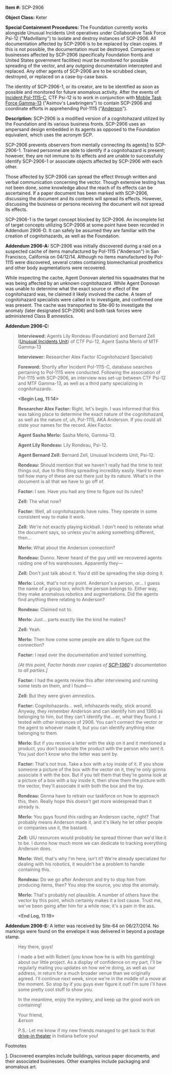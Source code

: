 **Item #:** SCP-2906

**Object Class:** Keter

**Special Containment Procedures:** The Foundation currently works alongside Unusual Incidents Unit operatives under Collaborative Task Force Psi-12 ("Madvillainy") to isolate and destroy instances of SCP-2906. All documentation affected by SCP-2906 is to be replaced by clean copies. If this is not possible, the documentation must be destroyed. Companies or businesses affected by SCP-2906 (specifically Foundation fronts and United States government facilities) must be monitored for possible spreading of the vector, and any outgoing documentation intercepted and replaced. Any other agents of SCP-2906 are to be scrubbed clean, destroyed, or replaced on a case-by-case basis.

The identity of SCP-2906-1, or its creator, are to be identified as soon as possible and monitored for future anomalous activity. After the events of [Incident PoI-1115-C](/the-elusive-anderson), CTF Psi-12 is to work in conjunction with [Mobile Task Force Gamma-13](/task-forces#gamma-13) ("Asimov's Lawbringers") to contain SCP-2906 and coordinate efforts in apprehending PoI-1115 ("[Anderson](/anderson-robotics-hub)").

**Description:** SCP-2906 is a modified version of a cognitohazard utilized by the Foundation and its various business fronts. SCP-2906 uses an ampersand design embedded in its agents as opposed to the Foundation equivalent, which uses the acronym SCP.

SCP-2906 prevents observers from mentally connecting its agents[1](javascript:;) to SCP-2906-1. Trained personnel are able to identify if a cognitohazard is present; however, they are not immune to its effects and are unable to successfully identify SCP-2906-1 or associate objects affected by SCP-2906 with each other.

Those affected by SCP-2906 can spread the effect through written and verbal communication concerning the vector. Though extensive testing has not been done, some knowledge about the reach of its effects can be ascertained. If a paper document has been marked with SCP-2906, discussing the document and its contents will spread its effects. However, discussing the business or persons receiving the document will not spread its effects.

SCP-2906-1 is the target concept blocked by SCP-2906. An incomplete list of target concepts utilizing SCP-2906 at some point have been recorded in Addendum 2906-D. It can safely be assumed they are familiar with the creation of cognitohazards, as well as the Foundation.

**Addendum 2906-A:** SCP-2906 was initially discovered during a raid on a suspected cache of items manufactured by PoI-1115 ("Anderson") in San Francisco, California on 04/12/14. Although no items manufactured by PoI-1115 were discovered, several crates containing biomechanical prosthetics and other body augmentations were recovered.

While inspecting the cache, Agent Donovan alerted his squadmates that he was being affected by an unknown cognitohazard. While Agent Donovan was unable to determine what the exact source or effect of the cognitohazard was, he claimed it likely involved the cache. A team of cognitohazard specialists were called in to investigate, and confirmed one was present. The cache was transported to Site-90 to investigate the anomaly (later designated SCP-2906) and both task forces were administered Class B amnestics.

**Addendum 2906-C:**

> **Interviewed:** Agents Lily Rondeau (Foundation) and Bernard Zell ([Unusual Incidents Unit](/unusual-incidents-unit-hub)) of CTF Psi-12, Agent Sasha Merlo of MTF Gamma-13
> 
> **Interviewer:** Researcher Alex Factor (Cognitohazard Specialist)
> 
> **Foreword:** Shortly after Incident PoI-1115-C, database searches pertaining to PoI-1115 were conducted. Following the association of PoI-1115 with SCP-2906, an interview was set-up between CTF Psi-12 and MTF Gamma-13, as well as a third party specializing in cognitohazards.
> 
> **<Begin Log, 11:14>**
> 
> **Researcher Alex Factor:** Right, let's begin. I was informed that this was taking place to determine the exact nature of the cognitohazard, as well as the nature of, uh, PoI-1115, AKA Anderson. If you could all state your names for the record. Alex Factor.
> 
> **Agent Sasha Merlo:** Sasha Merlo, Gamma-13.
> 
> **Agent Lily Rondeau:** Lily Rondeau, Psi-12.
> 
> **Agent Bernard Zell:** Bernard Zell, Unusual Incidents Unit, Psi-12.
> 
> **Rondeau:** Should mention that we haven't really had the time to test things out, due to this thing spreading incredibly easily. Hard to even tell how many of these are out there just by its nature. What's in the document is all that we have to go off of.
> 
> **Factor:** I see. Have you had any time to figure out its rules?
> 
> **Zell:** The what now?
> 
> **Factor:** Well, all cognitohazards have rules. They operate in some consistent way to make it work.
> 
> **Zell:** We're not exactly playing kickball. I don't need to reiterate what the document says, so unless you're asking something different, then…
> 
> **Merlo:** What about the Anderson connection?
> 
> **Rondeau:** Dunno. Never heard of the guy until we recovered agents raiding one of his warehouses. Apparently they—
> 
> **Zell:** Don't just talk about it. You'd still be spreading the skip doing it.
> 
> **Merlo:** Look, that's not my point. Anderson's a person, or… I guess the name of a group too, which the person belongs to. Either way, they make anomalous robotics and augmentations. Did the agents find anything there relating to Anderson?
> 
> **Rondeau:** Claimed not to.
> 
> **Merlo:** Just… parts exactly like the kind he makes?
> 
> **Zell:** Yeah.
> 
> **Merlo:** Then how come some people are able to figure out the connection?
> 
> **Factor:** I read over the documentation and tested something.
> 
> _\[At this point, Factor hands over copies of [SCP-1360](http://www.scp-wiki.net/scp-1360)'s documentation to all parties.\]_
> 
> **Factor:** I had the agents review this after interviewing and running some tests on them, and I found—
> 
> **Zell:** But they were given amnestics.
> 
> **Factor:** Cognitohazards… well, infohazards really, stick around. Anyway, they remember Anderson and can identify him and 1360 as belonging to him, but they can't identify the… er, what they found. I tested with other instances of 2906. You can't connect the vector or the agent to whoever made it, but you can identify anything else belonging to them.
> 
> **Merlo:** But if you receive a letter with the skip on it and it mentioned a product, you don't associate the product with the person who sent it. You just don't know who the letter was sent by.
> 
> **Factor:** That's not true. Take a box with a toy inside of it. If you show someone a picture of the box with the vector on it, they're only gonna associate it with the box. But if you tell them that they're gonna look at a picture of a box with a toy inside it, then show them the picture with the vector, they'll associate it with both the box and the toy.
> 
> **Rondeau:** Gonna have to retrain our taskforce on how to approach this, then. Really hope this doesn't get more widespread than it already is.
> 
> **Merlo:** You guys found this raiding an Anderson cache, right? That probably means Anderson made it, and it's likely he let other people or companies use it, the bastard.
> 
> **Zell:** UIU resources would probably be spread thinner than we'd like it to be. I dunno how much more we can dedicate to tracking everything Anderson does.
> 
> **Merlo:** Well, that's why I'm here, isn't it? We're already specialized for dealing with his robotics, it wouldn't be a problem to handle containing this.
> 
> **Rondeau:** Do we go after Anderson and try to stop him from producing items, then? You stop the source, you stop the anomaly.
> 
> **Merlo:** That's probably not plausible. A number of others have the vector by this point, which certainly makes it a lost cause. Trust me, we've been going after him for a while now; it's a pain in the ass.
> 
> **<End Log, 11:19>**

**Addendum 2906-E:** A letter was received by Site-64 on 06/27/2014. No markings were found on the envelope it was delivered in beyond a postage stamp.

> Hey there, guys!
> 
> I made a bet with Robert (you know how he is with his gambling) about our little project. As a display of confidence on my part, I'll be regularly mailing you updates on how we're doing, as well as our address, in return for a much broader venue than we originally agreed. I'll continue next week, since we're in the middle of a move at the moment. So stop by if you guys ever figure it out! I'm sure I'll have some pretty cool stuff to show you.
> 
> In the meantime, enjoy the mystery, and keep up the good work on containing!
> 
> Your friend,  
> _&erson_
> 
> P.S.: Let me know if my new friends managed to get back to that [drive-in theater](/scp-1781) in Indiana before you!

Footnotes

[1](javascript:;). Discovered examples include buildings, various paper documents, and their associated businesses. Other examples include packaging and anomalous art.